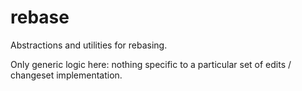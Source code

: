 # rebase

Abstractions and utilities for rebasing.

Only generic logic here: nothing specific to a particular set of edits / changeset implementation.
